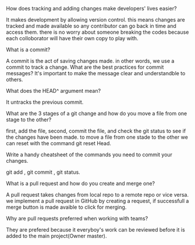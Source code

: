 How does tracking and adding changes make developers' lives easier?

It makes development by allowing version control. this means changes are tracked and made available so any contributor can go back in time and access them. there is no worry about someone breaking the codes because each colloborator will have their own copy to play with.

What is a commit?

A commit is the act of saving changes made. in other words, we use a commit to track a change.
What are the best practices for commit messages?
It's important to make the message clear and understandble to others. 

What does the HEAD^ argument mean?

It untracks the previous commit. 

What are the 3 stages of a git change and how do you 
move a file from one stage to the other?

first, add the file, second, commit the file, and check the git status to see if the changes have been made. to move a file from one stade to the other we can reset with the command git reset Head.

Write a handy cheatsheet of the commands you need to commit your changes.

git add , git commit , git status.

What is a pull request and how do you create and merge one?

A pull request takes changes from local repo to a remote repo or vice versa. we implement a pull request in GitHub by creating a request, if successfull a merge button is made avaible to click for merging.

Why are pull requests preferred when working with teams?

They are prefered because it everyboy's work can be reviewed before it is added to the main project(Owner master).
